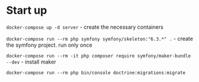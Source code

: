 # Start up

`docker-compose up -d server` - create the necessary containers

`docker-compose run --rm php symfony symfony/skeleton:"6.3.*" .` - create
the symfony project. run only once

`docker-compose run --rm -it php composer require symfony/maker-bundle --dev` - install maker

`docker-compose run --rm php bin/console doctrine:migrations:migrate`
